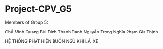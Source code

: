 # Project-CPV_G5
Members of Group 5:

Chế Minh Quang 
Bùi Đinh Thanh Danh
Nguyễn Trọng Nghĩa
Phạm Gia Thịnh

HỆ THỐNG PHÁT HIỆN BUỒN NGỦ KHI LÁI XE
